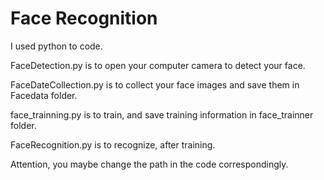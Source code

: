 # Face Recognition

I used python to code.

FaceDetection.py is to open your computer camera to detect your face.

FaceDateCollection.py is to collect your face images and save them in Facedata folder.

face_trainning.py is to train, and save training information in face_trainner folder.

FaceRecognition.py is to recognize, after training.

Attention, you maybe change the path in the code correspondingly.